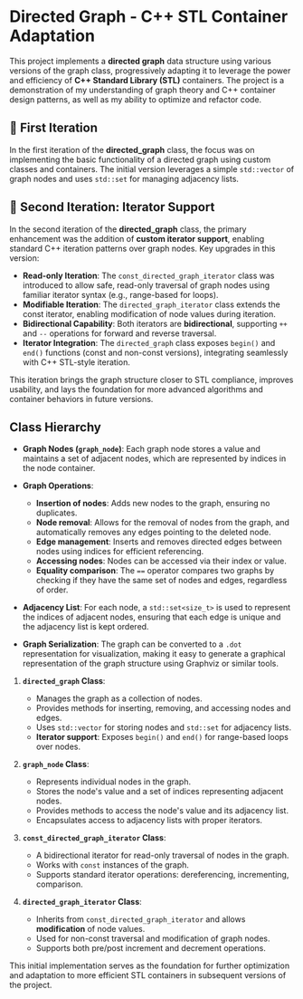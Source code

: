 # Directed Graph - C++ STL Container Adaptation

This project implements a **directed graph** data structure using various versions of the graph class, progressively adapting it to leverage the power and efficiency of **C++ Standard Library (STL)** containers. The project is a demonstration of my understanding of graph theory and C++ container design patterns, as well as my ability to optimize and refactor code.

## 🚀 First Iteration

In the first iteration of the **directed_graph** class, the focus was on implementing the basic functionality of a directed graph using custom classes and containers. The initial version leverages a simple `std::vector` of graph nodes and uses `std::set` for managing adjacency lists.

## 🚀 Second Iteration: Iterator Support
In the second iteration of the **directed_graph** class, the primary enhancement was the addition of **custom iterator support**, enabling standard C++ iteration patterns over graph nodes.
Key upgrades in this version:
- **Read-only Iteration**: The `const_directed_graph_iterator` class was introduced to allow safe, read-only traversal of graph nodes using familiar iterator syntax (e.g., range-based for loops).
- **Modifiable Iteration**: The `directed_graph_iterator` class extends the const iterator, enabling modification of node values during iteration.
- **Bidirectional Capability**: Both iterators are **bidirectional**, supporting `++` and `--` operations for forward and reverse traversal.
- **Iterator Integration**: The `directed_graph` class exposes `begin()` and `end()` functions (const and non-const versions), integrating seamlessly with C++ STL-style iteration.

This iteration brings the graph structure closer to STL compliance, improves usability, and lays the foundation for more advanced algorithms and container behaviors in future versions.

## Class Hierarchy
- **Graph Nodes (`graph_node`)**: Each graph node stores a value and maintains a set of adjacent nodes, which are represented by indices in the node container.
  
- **Graph Operations**: 
    - **Insertion of nodes**: Adds new nodes to the graph, ensuring no duplicates.
    - **Node removal**: Allows for the removal of nodes from the graph, and automatically removes any edges pointing to the deleted node.
    - **Edge management**: Inserts and removes directed edges between nodes using indices for efficient referencing.
    - **Accessing nodes**: Nodes can be accessed via their index or value.
    - **Equality comparison**: The `==` operator compares two graphs by checking if they have the same set of nodes and edges, regardless of order.

- **Adjacency List**: For each node, a `std::set<size_t>` is used to represent the indices of adjacent nodes, ensuring that each edge is unique and the adjacency list is kept ordered.

- **Graph Serialization**: The graph can be converted to a `.dot` representation for visualization, making it easy to generate a graphical representation of the graph structure using Graphviz or similar tools.

1. **`directed_graph` Class**:
   - Manages the graph as a collection of nodes.
   - Provides methods for inserting, removing, and accessing nodes and edges.
   - Uses `std::vector` for storing nodes and `std::set` for adjacency lists.
   - **Iterator support**: Exposes `begin()` and `end()` for range-based loops over nodes.

2. **`graph_node` Class**:
   - Represents individual nodes in the graph.
   - Stores the node's value and a set of indices representing adjacent nodes.
   - Provides methods to access the node's value and its adjacency list.
   - Encapsulates access to adjacency lists with proper iterators.

3. **`const_directed_graph_iterator` Class**:
   - A bidirectional iterator for read-only traversal of nodes in the graph.
   - Works with `const` instances of the graph.
   - Supports standard iterator operations: dereferencing, incrementing, comparison.

4. **`directed_graph_iterator` Class**:
   - Inherits from `const_directed_graph_iterator` and allows **modification** of node values.
   - Used for non-const traversal and modification of graph nodes.
   - Supports both pre/post increment and decrement operations.

This initial implementation serves as the foundation for further optimization and adaptation to more efficient STL containers in subsequent versions of the project.

